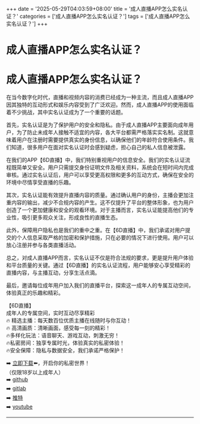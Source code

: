 +++
date = '2025-05-29T04:03:59+08:00'
title = '成人直播APP怎么实名认证？'
categories = ['成人直播APP怎么实名认证？']
tags = ['成人直播APP怎么实名认证？']
+++

# 成人直播APP怎么实名认证？

# 成人直播APP怎么实名认证？

在当今数字化时代，直播和视频内容的消费已经成为一种主流，而且成人直播APP因其独特的互动形式和娱乐内容受到了广泛欢迎。然而，成人直播APP的使用面临着不少挑战，其中实名认证成为了一个重要的话题。

首先，实名认证是为了保护用户的安全和隐私。由于成人直播APP主要面向成年用户，为了防止未成年人接触不适宜的内容，各大平台都需严格落实实名制。这就意味着用户在注册时需要提供真实的身份信息，以确保他们的年龄符合使用条件。我们知道，很多用户在面对实名认证时会感到疑虑，担心自己的私人信息被泄露。

在我们的APP【6D直播】中，我们特别重视用户的信息安全。我们的实名认证流程既简单又安全。用户只需提交身份证明文件及相关资料，系统会在短时间内完成审核。通过实名认证后，用户可以享受更高权限和更多的互动方式，确保在安全的环境中尽情享受直播的乐趣。

其次，实名认证能有效提升直播内容的质量。通过确认用户的身份，主播会更加注重内容的输出，减少不合规内容的产生。这不仅提升了平台的整体形象，也为用户创造了一个更加健康和安全的观看环境。对于主播而言，实名认证能提高他们的专业性，吸引更多观众关注，形成良性的直播生态。

此外，保障用户隐私也是我们的重中之重。在【6D直播】中，我们承诺对用户提交的个人信息采取严格的加密和保护措施，只在必要的情况下进行使用。用户可以放心注册并参与各类直播活动。

总之，对成人直播APP而言，实名认证不仅是符合法规的要求，更是提升用户体验和平台质量的关键。通过【6D直播】的实名认证流程，用户能够安心享受精彩的直播内容，与主播互动，分享生活点滴。

最后，邀请每位成年用户加入我们的直播平台，探索这一成年人的专属互动空间，体验真正的乐趣和精彩。

【6D直播】  
成年人的专属空间，实时互动尽享精彩  
🔥 精选主播：每天数百位优质主播在线随时与你互动！  
🔥 高清画质：清晰画面，感受每一刻的精彩！  
🔥多样化玩法：语音聊天、游戏互动，刺激无穷！  
🔥私密房间：独享专属时光，体验真实的私密体验！  
🔥安全保障：隐私与数据安全，我们承诺严格保护！  

➡️ [立即下载](https://down123.s3.ap-east-1.amazonaws.com/down/down.html?channelCode=blog)⬅️，开启你的私密世界！  
（仅限18岁以上成年人）  
➡️ [github](https://aldult-live.github.io/)  
➡️ [gitlab](https://seo-09598d.gitlab.io/)  
➡️ [推特](https://x.com/wegame33)  
➡️ [youtube](https://www.youtube.com/@6Dlive)  

---
